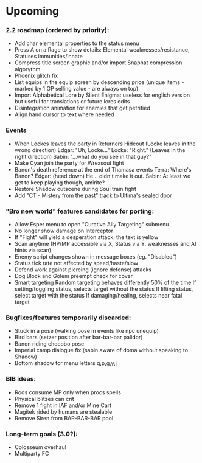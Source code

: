 # Upcoming

### 2.2 roadmap (ordered by priority):

- Add char elemental properties to the status menu
- Press A on a Rage to show details: Elemental weaknesses/resistance, Statuses immunities/innate
- Compress title screen graphic and/or import Snaphat compression algorythm
- Phoenix glitch fix
- List equips in the equip screen by descending price (unique items - marked by 1 GP selling value - are always on top)
- Import Alphabetical Lore by Silent Enigma: useless for english version but useful for translations or future lores edits
- Disintegration animation for enemies that get petrified
- Align hand cursor to text where needed

### Events
- When Lockes leaves the party in Returners Hideout
	(Locke leaves in the wrong direction)
	Edgar: "Uh, Locke..."
	Locke: "Right."
	(Leaves in the right direction)
	Sabin: "...what do you see in that guy?"
- Make Cyan join the party for Wrexsoul fight
- Banon's death reference at the end of Thamasa events 
	Terra: Where's Banon?
	Edgar: (head down) He... didn't make it out.
	Sabin: At least we get to keep playing though, amirite?
- Restore Shadow cutscene during Soul train fight
- Add "CT - Mistery from the past" track to Ultima's sealed door

### "Bro new world" features candidates for porting:
- Allow Esper menu to open "Curative Ally Targeting" submenu
- No longer show damage on Interceptor
- If "Fight" will yield a desperation attack, the text is yellow 
- Scan anytime (HP/MP accessible via X, Status via Y, weaknesses and AI hints via scan)
- Enemy script changes shown in message boxes (eg. "Disabled")
- Status tick rate not affected by speed/haste/slow
- Defend work against piercing (ignore defense) attacks
- Dog Block and Golem preempt check for cover
- Smart targeting
	Random targeting behaves differently 50% of the time
	If setting/toggling status, selects target without the status
	If lifting status, select target with the status
	If damaging/healing, selects near fatal target

### Bugfixes/features temporarily discarded:
- Stuck in a pose (walking pose in events like npc unequip)
- Bird bars (setzer position after bar-bar-bar palidor)
- Banon riding chocobo pose 
- Imperial camp dialogue fix (sabin aware of doma without speaking to Shadow)
- Bottom shadow for menu letters q,p,g,y,j

### BIB ideas:
- Rods consume MP only when procs spells
- Physical blitzes can crit
- Remove 1 fight in IAF and/or Mine Cart
- Magitek rided by humans are stealable
- Remove Siren from BAR-BAR-BAR pool

### Long-term goals (3.0?):
- Colosseum overhaul
- Multiparty FC

